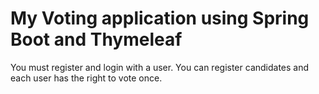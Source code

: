 # My Voting application using Spring Boot and Thymeleaf
You must register and login with a user. You can register candidates and each user has the right to vote once.



